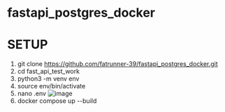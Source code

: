 # fastapi_postgres_docker

# SETUP 

1. git clone https://github.com/fatrunner-39/fastapi_postgres_docker.git
2. cd fast_api_test_work
3. python3 -m venv env
4. source env/bin/activate
5. nano .env  ![image](https://user-images.githubusercontent.com/72695509/211434903-7889ff1a-a4c8-4bae-9680-842cffbde438.png)
6. docker compose up --build
